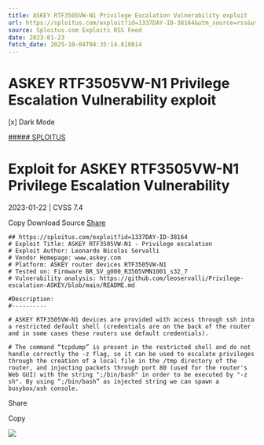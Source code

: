 ```yaml
---
title: ASKEY RTF3505VW-N1 Privilege Escalation Vulnerability exploit
url: https://sploitus.com/exploit?id=1337DAY-ID-38164&utm_source=rss&utm_medium=rss
source: Sploitus.com Exploits RSS Feed
date: 2023-01-23
fetch_date: 2025-10-04T04:35:14.810814
---
```


# ASKEY RTF3505VW-N1 Privilege Escalation Vulnerability exploit

[x]
Dark Mode

[##### SPLOITUS](/)

# Exploit for ASKEY RTF3505VW-N1 Privilege Escalation Vulnerability

2023-01-22 | CVSS 7.4

Copy
Download
Source
[Share](#share-url)

```
## https://sploitus.com/exploit?id=1337DAY-ID-38164
# Exploit Title: ASKEY RTF3505VW-N1 - Privilege escalation
# Exploit Author: Leonardo Nicolas Servalli
# Vendor Homepage: www.askey.com
# Platform: ASKEY router devices RTF3505VW-N1
# Tested on: Firmware BR_SV_g000_R3505VMN1001_s32_7
# Vulnerability analysis: https://github.com/leoservalli/Privilege-escalation-ASKEY/blob/main/README.md

#Description:
#----------

# ASKEY RTF3505VW-N1 devices are provided with access through ssh into a restricted default shell (credentials are on the back of the router and in some cases these routers use default credentials).

# The command “tcpdump” is present in the restricted shell and do not handle correctly the -z flag, so it can be used to escalate privileges through the creation of a local file in the /tmp directory of the router, and injecting packets through port 80 (used for the router's Web GUI) with the string ";/bin/bash" in order to be executed by "-z sh". By using “;/bin/bash” as injected string we can spawn a busybox/ash console.
```

Share

Copy

![](https://mc.yandex.ru/watch/54912310)